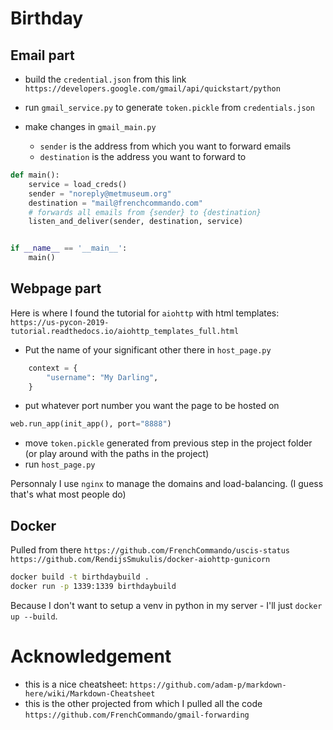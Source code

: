 # Birthday

## Email part

- build the `credential.json` from this link
`https://developers.google.com/gmail/api/quickstart/python`

- run `gmail_service.py` to generate `token.pickle` from `credentials.json`


- make changes in `gmail_main.py`
    - `sender` is the address from which you want to forward emails
    - `destination` is the address you want to forward to
  
```python
def main():
    service = load_creds()
    sender = "noreply@metmuseum.org"
    destination = "mail@frenchcommando.com"
    # forwards all emails from {sender} to {destination}
    listen_and_deliver(sender, destination, service)


if __name__ == '__main__':
    main()
```

## Webpage part

Here is where I found the tutorial for `aiohttp` with html templates:
`https://us-pycon-2019-tutorial.readthedocs.io/aiohttp_templates_full.html`

- Put the name of your significant other there in `host_page.py`
```python
    context = {
        "username": "My Darling",
    }
```

- put whatever port number you want the page to be hosted on
```python
web.run_app(init_app(), port="8888")
```

- move `token.pickle` generated from previous step in the project folder (or play around with the paths in the project)
- run `host_page.py`

Personnaly I use `nginx` to manage the domains and load-balancing. (I guess that's what most people do)

## Docker

Pulled from there
`https://github.com/FrenchCommando/uscis-status`
`https://github.com/RendijsSmukulis/docker-aiohttp-gunicorn`

```cmd
docker build -t birthdaybuild .
docker run -p 1339:1339 birthdaybuild
```

Because I don't want to setup a venv in python in my server - I'll just `docker up --build`.

# Acknowledgement

- this is a nice cheatsheet: `https://github.com/adam-p/markdown-here/wiki/Markdown-Cheatsheet`
- this is the other projected from which I pulled all the code `https://github.com/FrenchCommando/gmail-forwarding`
